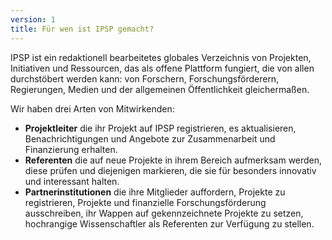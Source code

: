 ```yaml
---
version: 1
title: Für wen ist IPSP gemacht?
---
```


IPSP ist ein redaktionell bearbeitetes globales Verzeichnis von Projekten, Initiativen und Ressourcen, das als offene Plattform fungiert, die von allen durchstöbert werden kann: von Forschern, Forschungsförderern, Regierungen, Medien und der allgemeinen Öffentlichkeit gleichermaßen.

Wir haben drei Arten von Mitwirkenden:

- **Projektleiter** die ihr Projekt auf IPSP registrieren, es aktualisieren, Benachrichtigungen und Angebote zur Zusammenarbeit und Finanzierung erhalten.
- **Referenten** die auf neue Projekte in ihrem Bereich aufmerksam werden, diese prüfen und diejenigen markieren, die sie für besonders innovativ und interessant halten.
- **Partnerinstitutionen** die ihre Mitglieder auffordern, Projekte zu registrieren, Projekte und finanzielle Forschungsförderung ausschreiben, ihr Wappen auf gekennzeichnete Projekte zu setzen, hochrangige Wissenschaftler als Referenten zur Verfügung zu stellen.
